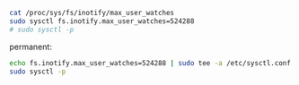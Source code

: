 ```bash
cat /proc/sys/fs/inotify/max_user_watches
sudo sysctl fs.inotify.max_user_watches=524288
# sudo sysctl -p
```
permanent:
```bash
echo fs.inotify.max_user_watches=524288 | sudo tee -a /etc/sysctl.conf
sudo sysctl -p
```
